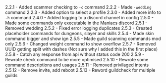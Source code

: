 2.2.1 - Added scammer checking to `-c` command
2.2.2 - Made `-wedding` command
2.2.3 - Added option to select a profile
2.3.0 - Added more info to `-h` command
2.4.0 - Added logging to a discord channel in config
2.5.0 - Made some commands only executable in the Maniacs discord
2.5.1 - Removed wedding
2.5.2 - Fixed error logging duplicates
2.5.3 - Created placeholder commands for dungeons, slayer and skills
2.5.4 - Made skin command bigger and show ign
2.5.5 - Made guild scanning commands mod only
2.5.6 - Changed weight command to show overflow
2.5.7 - Removed UUID getting split with dashes (Not sure why I added this in the first place)
2.5.8 - Catch any response from api without status code 200
2.5.9 - Rewrote check command to be more optimised
2.5.10 - Rewrote some command descriptions and usages
2.5.11 - Removed privilaged intents
2.5.12 - Remove invite, add reboot
2.5.13 - Reword guildcheck for multiple guilds